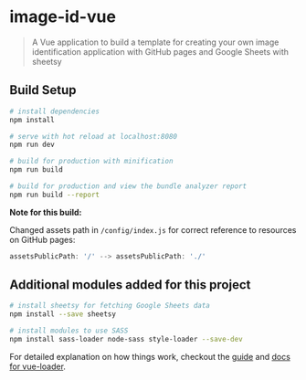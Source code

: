 # image-id-vue

> A Vue application to build a template for creating your own image identification application with GitHub pages and Google Sheets with sheetsy

## Build Setup

``` bash
# install dependencies
npm install

# serve with hot reload at localhost:8080
npm run dev

# build for production with minification
npm run build

# build for production and view the bundle analyzer report
npm run build --report
```
**Note for this build:**

Changed assets path in ```/config/index.js``` for correct reference to resources on GitHub pages:

```js
assetsPublicPath: '/' --> assetsPublicPath: './'
```


## Additional modules added for this project
``` bash
# install sheetsy for fetching Google Sheets data
npm install --save sheetsy

# install modules to use SASS
npm install sass-loader node-sass style-loader --save-dev
```

For detailed explanation on how things work, checkout the [guide](http://vuejs-templates.github.io/webpack/) and [docs for vue-loader](http://vuejs.github.io/vue-loader).
